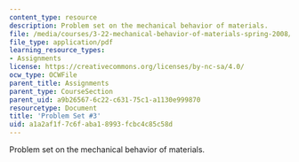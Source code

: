 ```yaml
---
content_type: resource
description: Problem set on the mechanical behavior of materials.
file: /media/courses/3-22-mechanical-behavior-of-materials-spring-2008/a1a2af1f7c6faba18993fcbc4c85c58d_ps3.pdf
file_type: application/pdf
learning_resource_types:
- Assignments
license: https://creativecommons.org/licenses/by-nc-sa/4.0/
ocw_type: OCWFile
parent_title: Assignments
parent_type: CourseSection
parent_uid: a9b26567-6c22-c631-75c1-a1130e999870
resourcetype: Document
title: 'Problem Set #3'
uid: a1a2af1f-7c6f-aba1-8993-fcbc4c85c58d
---
```

Problem set on the mechanical behavior of materials.